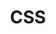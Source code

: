 ---
sidebar_position: 2
slug: /docs/extras/desenvolvimento-web/css
title: "CSS"
description: "Aprenda CSS3."
---